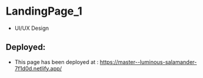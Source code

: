 # LandingPage_1
- UI/UX Design

## Deployed:
- This page has been deployed at : https://master--luminous-salamander-7f1d0d.netlify.app/
